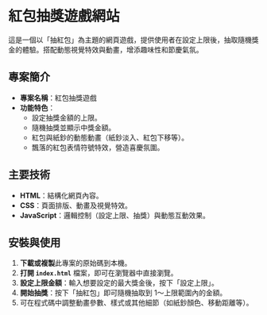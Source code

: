 # 紅包抽獎遊戲網站

這是一個以「抽紅包」為主題的網頁遊戲，提供使用者在設定上限後，抽取隨機獎金的體驗。搭配動態視覺特效與動畫，增添趣味性和節慶氣氛。

## 專案簡介

- **專案名稱**：紅包抽獎遊戲
- **功能特色**：
  - 設定抽獎金額的上限。
  - 隨機抽獎並顯示中獎金額。
  - 紅包與紙鈔的動態動畫（紙鈔淡入、紅包下移等）。
  - 飄落的紅包表情符號特效，營造喜慶氛圍。

## 主要技術

- **HTML**：結構化網頁內容。
- **CSS**：頁面排版、動畫及視覺特效。
- **JavaScript**：邏輯控制（設定上限、抽獎）與動態互動效果。

## 安裝與使用

1. **下載或複製**此專案的原始碼到本機。
2. **打開 `index.html`** 檔案，即可在瀏覽器中直接瀏覽。
3. **設定上限金額**：輸入想要設定的最大獎金後，按下「設定上限」。
4. **開始抽獎**：按下「抽紅包」即可隨機抽取到 1～上限範圍內的金額。
5. 可在程式碼中調整動畫參數、樣式或其他細節（如紙鈔顏色、移動距離等）。
